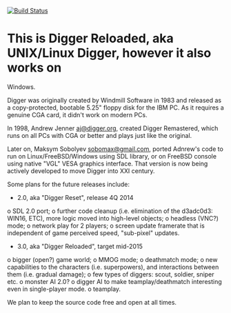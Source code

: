 [![Build Status](https://travis-ci.org/sobomax/digger.svg?branch=master)](https://travis-ci.org/sobomax/digger)

# This is Digger Reloaded, aka UNIX/Linux Digger, however it also works on
Windows.

Digger was originally created by Windmill Software in 1983 and released as a
copy-protected, bootable 5.25" floppy disk for the IBM PC. As it requires a
genuine CGA card, it didn't work on modern PCs.

In 1998, Andrew Jenner <aj@digger.org>, created Digger Remastered, which runs
on all PCs with CGA or better and plays just like the original. 

Later on, Maksym Sobolyev <sobomax@gmail.com>, ported Adnrew's code to run
on Linux/FreeBSD/Windows using SDL library, or on FreeBSD console using
native "VGL" VESA graphics interface. That version is now being actively
developed to move Digger into XXI century.

Some plans for the future releases include:

- 2.0, aka "Digger Reset", release 4Q 2014

 o SDL 2.0 port;
 o further code cleanup (i.e. elimination of the d3adc0d3: WIN16, ETC), more
   logic moved into high-level objects;
 o headless (VNC?) mode;
 o network play for 2 players;
 o screen update framerate that is independent of game perceived speed,
   "sub-pixel" updates.

- 3.0, aka "Digger Reloaded", target mid-2015

 o bigger (open?) game world;
 o MMOG mode;
 o deathmatch mode;
 o new capabilities to the characters (i.e. superpowers), and interactions between
   them (i.e. gradual damage);
 o few types of diggers: scout, soldier, sniper etc.
 o monster AI 2.0?
 o digger AI to make teamplay/deathmatch interesting even in single-player mode.
 o teamplay.

We plan to keep the source code free and open at all times.
